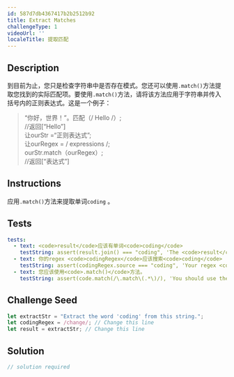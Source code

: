 ```yaml
---
id: 587d7db4367417b2b2512b92
title: Extract Matches
challengeType: 1
videoUrl: ''
localeTitle: 提取匹配
---
```


## Description
<section id="description">到目前为止，您只是检查字符串中是否存在模式。您还可以使用<code>.match()</code>方法提取您找到的实际匹配项。要使用<code>.match()</code>方法，请将该方法应用于字符串并传入括号内的正则表达式。这是一个例子： <blockquote> “你好，世界！”。匹配（/ Hello /）; <br> //返回[“Hello”] <br>让ourStr =“正则表达式”; <br>让ourRegex = / expressions /; <br> ourStr.match（ourRegex）; <br> //返回[“表达式”] </blockquote></section>

## Instructions
<section id="instructions">应用<code>.match()</code>方法来提取单词<code>coding</code> 。 </section>

## Tests
<section id='tests'>

```yml
tests:
  - text: <code>result</code>应该有单词<code>coding</code>
    testString: assert(result.join() === "coding", 'The <code>result</code> should have the word <code>coding</code>');
  - text: 你的regex <code>codingRegex</code>应该搜索<code>coding</code>
    testString: assert(codingRegex.source === "coding", 'Your regex <code>codingRegex</code> should search for <code>coding</code>');
  - text: 您应该使用<code>.match()</code>方法。
    testString: assert(code.match(/\.match\(.*\)/), 'You should use the <code>.match()</code> method.');

```

</section>

## Challenge Seed
<section id='challengeSeed'>

<div id='js-seed'>

```js
let extractStr = "Extract the word 'coding' from this string.";
let codingRegex = /change/; // Change this line
let result = extractStr; // Change this line

```

</div>



</section>

## Solution
<section id='solution'>

```js
// solution required
```
</section>
